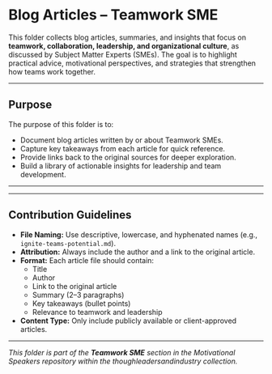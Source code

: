 # Blog Articles – Teamwork SME

This folder collects blog articles, summaries, and insights that focus on **teamwork, collaboration, leadership, and organizational culture**, as discussed by Subject Matter Experts (SMEs). The goal is to highlight practical advice, motivational perspectives, and strategies that strengthen how teams work together.

---

## Purpose

The purpose of this folder is to:
- Document blog articles written by or about Teamwork SMEs.  
- Capture key takeaways from each article for quick reference.  
- Provide links back to the original sources for deeper exploration.  
- Build a library of actionable insights for leadership and team development.  

---

---

## Contribution Guidelines

- **File Naming:** Use descriptive, lowercase, and hyphenated names (e.g., `ignite-teams-potential.md`).  
- **Attribution:** Always include the author and a link to the original article.  
- **Format:** Each article file should contain:
  - Title  
  - Author  
  - Link to the original article  
  - Summary (2–3 paragraphs)  
  - Key takeaways (bullet points)  
  - Relevance to teamwork and leadership  
- **Content Type:** Only include publicly available or client-approved articles.  

---

*This folder is part of the **Teamwork SME** section in the Motivational Speakers repository within the thoughleadersandindustry collection.*
